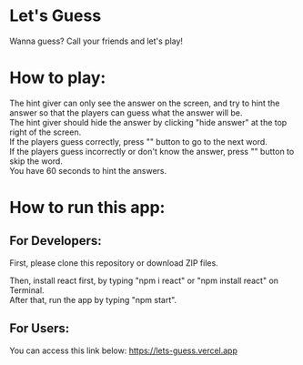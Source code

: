 # Let's Guess

Wanna guess? Call your friends and let's play!

# How to play:
The hint giver can only see the answer on the screen, and try to hint the answer so that the players can guess what the answer will be.<br>
The hint giver should hide the answer by clicking "hide answer" at the top right of the screen.<br>
If the players guess correctly, press "" button to go to the next word.<br>
If the players guess incorrectly or don't know the answer, press "" button to skip the word.<br>
You have 60 seconds to hint the answers.

# How to run this app:

## For Developers:
First, please clone this repository or download ZIP files.<br>

Then, install react first, by typing "npm i react" or "npm install react" on Terminal.<br>
After that, run the app by typing "npm start".

## For Users:
You can access this link below:
https://lets-guess.vercel.app
